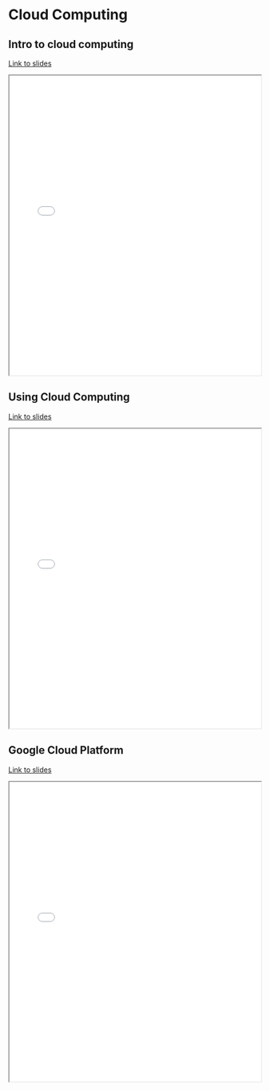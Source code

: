# Cloud Computing

## Intro to cloud computing

[Link to slides](lectures/1_cloud_computing.html)

<iframe
  src="../lectures/1_cloud_computing.html"
  style="width:100%; height:600px;"
></iframe>

## Using Cloud Computing

[Link to slides](lectures/2_cloud_usage.html)

<iframe
  src="../lectures/2_cloud_usage.html"
  style="width:100%; height:600px;"
></iframe>

## Google Cloud Platform

[Link to slides](lectures/3_gcp.html)

<iframe
  src="../lectures/3_gcp.html"
  style="width:100%; height:600px;"
></iframe>

